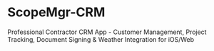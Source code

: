 # ScopeMgr-CRM
Professional Contractor CRM App - Customer Management, Project Tracking, Document Signing &amp; Weather Integration for iOS/Web
